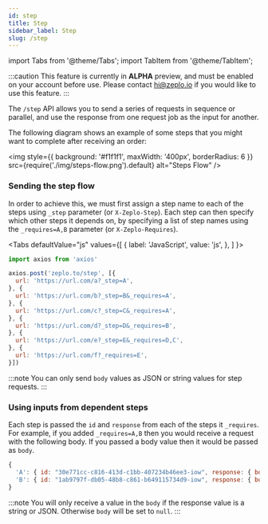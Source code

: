 ```yaml
---
id: step
title: Step
sidebar_label: Step
slug: /step
---
```


import Tabs from '@theme/Tabs';
import TabItem from '@theme/TabItem';


:::caution
This feature is currently in **ALPHA** preview, and must be enabled on your account before use. Please contact hi@zeplo.io if you would like to use this feature.
:::

The `/step` API allows you to send a series of requests in sequence or parallel, and use the response from one request job as the input for another.

The following diagram shows an example of some steps that you might want to complete after receiving an order:

<img
  style={{ background: '#f1f1f1', maxWidth: '400px', borderRadius: 6 }}
  src={require('./img/steps-flow.png').default}
  alt="Steps Flow"
/>

### Sending the step flow

In order to achieve this, we must first assign a step name to each of the steps using `_step` parameter (or `X-Zeplo-Step`). Each step can then specify which other steps it depends on, by specifying a list of step names using the `_requires=A,B` parameter (or `X-Zeplo-Requires`).

<Tabs
  defaultValue="js"
  values={[
    { label: 'JavaScript', value: 'js', },
  ]
}>
<TabItem value="js">

```js
import axios from 'axios'

axios.post('zeplo.to/step', [{
  url: 'https://url.com/a?_step=A',
}, {
  url: 'https://url.com/b?_step=B&_requires=A',
}, {
  url: 'https://url.com/c?_step=C&_requires=A',
}, {
  url: 'https://url.com/d?_step=D&_requires=B',
}, {
  url: 'https://url.com/e?_step=E&_requires=D,C',
}, {
  url: 'https://url.com/f?_requires=E',
}])
```

</TabItem>
</Tabs>

:::note
You can only send `body` values as JSON or string values for step requests.
:::

### Using inputs from dependent steps

Each step is passed the `id` and `response` from each of the steps it `_requires`. For example, if you added `_requires=A,B` then you would receive a request with the following body. If you passed a body value then it would be passed as `body`.

```js
{
  'A': { id: "30e771cc-c816-413d-c1bb-407234b46ee3-iow", response: { body: { x: 1 }, headers: { ... }, ... } },
  'B': { id: "1ab9797f-db05-48b8-c861-b649115734d9-iow", response: { body: { y: 2 }, headers: { ... }, ... } },
}
```

:::note
You will only receive a value in the `body` if the response value is a string or JSON. Otherwise `body` will be set to `null`.
:::
